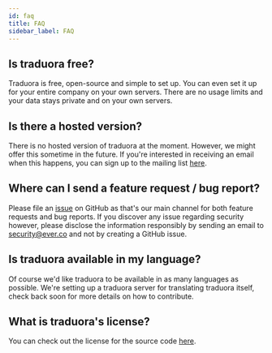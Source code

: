 ```yaml
---
id: faq
title: FAQ
sidebar_label: FAQ
---
```



## Is traduora free?
Traduora is free, open-source and simple to set up. You can even set it up for your entire company on your own servers. There are no usage limits and your data stays private and on your own servers.


## Is there a hosted version?
There is no hosted version of traduora at the moment. However, we might offer this sometime in the future. If you're interested in receiving an email when this happens, you can sign up to the mailing list [here](http://eepurl.com/gj0Qav).


## Where can I send a feature request / bug report?
Please file an [issue](https://github.com/ever-co/ever-traduora/issues) on GitHub as that's our main channel for both feature requests and bug reports. If you discover any issue regarding security however, please disclose the information responsibly by sending an email to security@ever.co and not by creating a GitHub issue.


## Is traduora available in my language?
Of course we'd like traduora to be available in as many languages as possible. We're setting up a traduora server for translating traduora itself, check back soon for more details on how to contribute.


## What is traduora's license?

You can check out the license for the source code [here](https://github.com/ever-co/ever-traduora/blob/master/LICENSE).
